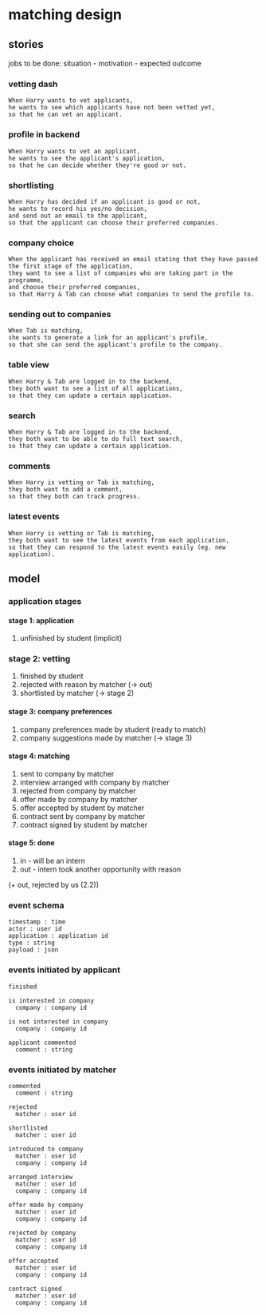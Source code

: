 # matching design

## stories

jobs to be done: situation - motivation - expected outcome

### vetting dash

```
When Harry wants to vet applicants,
he wants to see which applicants have not been vetted yet,
so that he can vet an applicant.
```

### profile in backend

```
When Harry wants to vet an applicant,
he wants to see the applicant's application,
so that he can decide whether they're good or not.
```

### shortlisting

```
When Harry has decided if an applicant is good or not,
he wants to record his yes/no decision,
and send out an email to the applicant,
so that the applicant can choose their preferred companies.
```

### company choice

```
When the applicant has received an email stating that they have passed the first stage of the application,
they want to see a list of companies who are taking part in the programme,
and choose their preferred companies,
so that Harry & Tab can choose what companies to send the profile to.
```

### sending out to companies

```
When Tab is matching,
she wants to generate a link for an applicant's profile,
so that she can send the applicant's profile to the company.
```

### table view

```
When Harry & Tab are logged in to the backend,
they both want to see a list of all applications,
so that they can update a certain application.
```

### search

```
When Harry & Tab are logged in to the backend,
they both want to be able to do full text search,
so that they can update a certain application.
```

### comments

```
When Harry is vetting or Tab is matching,
they both want to add a comment,
so that they both can track progress.
```

### latest events

```
When Harry is vetting or Tab is matching,
they both want to see the latest events from each application,
so that they can respond to the latest events easily (eg. new application).
```

## model

### application stages

#### stage 1: application

1. unfinished by student (implicit)

### stage 2: vetting

1. finished by student
2. rejected with reason by matcher  (-> out)
3. shortlisted by matcher (-> stage 2)

#### stage 3: company preferences

1. company preferences made by student (ready to match)
2. company suggestions made by matcher (-> stage 3)

#### stage 4: matching

1. sent to company by matcher
2. interview arranged with company by matcher
3. rejected from company by matcher
4. offer made by company by matcher
5. offer accepted by student by matcher
6. contract sent by company by matcher
7. contract signed by student by matcher

#### stage 5: done

1. in - will be an intern
2. out - intern took another opportunity with reason

(+ out, rejected by us (2.2))

### event schema

```
timestamp : time
actor : user id
application : application id
type : string
payload : json
```

### events initiated by applicant

```
finished

is interested in company
  company : company id

is not interested in company
  company : company id

applicant commented
  comment : string
```

### events initiated by matcher

```
commented
  comment : string

rejected
  matcher : user id

shortlisted
  matcher : user id

introduced to company
  matcher : user id
  company : company id

arranged interview
  matcher : user id
  company : company id

offer made by company
  matcher : user id
  company : company id

rejected by company
  matcher : user id
  company : company id

offer accepted
  matcher : user id
  company : company id

contract signed
  matcher : user id
  company : company id
```
